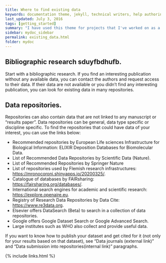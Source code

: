 ```yaml
---
title: Where to find existing data
keywords: documentation theme, jekyll, technical writers, help authoring tools, hat replacements
last_updated: July 3, 2016
tags: [getting_started]
summary: "I have used this theme for projects that I've worked on as a professional technical writer."
sidebar: mydoc_sidebar
permalink: existing_data.html
folder: mydoc
---
```


## Bibliographic research sduyfbdhufb. 
Start with a bibliographic research. If you find an interesting publication without any available data, you can contact the authors and request access to their data. If their data are not available or you didn’t find any interesting publication, you can look for existing data in many repositories. 

## Data repositories.
Repositories can also contain data that are not linked to any manuscript or “results paper”.
Data repositories can be general, data type specific or discipline specific. To find the repositories that could have data of your interest, you can use the links below:

-	Recommended repositories by European Life sciences Infrastructure for Biological Information: ELIXIR Deposition Databases for Biomolecular Data.
-	List of Recommended Data Repositories by Scientific Data (Nature).
-	List of Recommended Repositories by Springer Nature
-	List of repositories used by Flemish research infrastructures: https://mronocoroni.shinyapps.io/20200325/.
-	Catalogue of databases by FAIRsharing: https://fairsharing.org/databases/.
-	International search engines for academic and scientific research: https://explore.openaire.eu.
-	Registry of Research Data Repositories by Data Cite: https://www.re3data.org.
-	Elsevier offers DataSearch (Beta) to search in a collection of data repositories.
-	Google offers Google Dataset Search or Google Advanced Search.
-	Large institutes such as WHO also collect and provide useful data.

If you want to know how to publish your dataset and get cited for it (not only for your results based on that dataset), see “Data journals (external link)” and “Data submission into repositories(internal link)” paragraphs.

{% include links.html %}
